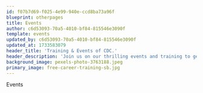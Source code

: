```yaml
---
id: f07b7d69-f025-4e99-940e-ccd8ba73a96f
blueprint: otherpages
title: Events
author: c6d53093-70a5-4010-bf84-815546e3090f
template: events
updated_by: c6d53093-70a5-4010-bf84-815546e3090f
updated_at: 1733583079
header_title: 'Training & Events of CDC.'
header_description: 'Join us on our thrilling events and training to get the experience you need in your career.'
background_image: pexels-photo-3763188.jpeg
primary_image: free-career-training-sb.jpg
---
```

Events